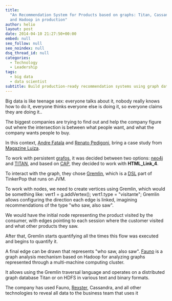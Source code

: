 ```yaml
---
title:
  "An Recommendation System for Products based on graphs: Titan, Cassandra, Redis
  and Hadoop in production"
author: helio
layout: post
date: 2014-04-10 21:27:50+00:00
embed: null
seo_follow: null
seo_noindex: null
dsq_thread_id: null
categories:
  - Technology
  - Leadership
tags:
  - big data
  - data scientist
subtitle: Build production-ready recommendation systems using graph databases—implementing Titan, Cassandra, Redis, and Hadoop with Gremlin traversals to discover "who saw, also saw" patterns at scale
---
```


Big data is like teenage sex: everyone talks about it, nobody really knows how to do it, everyone thinks everyone else is doing it, so everyone claims they are doing it..

The biggest companies are trying to find out and help the company figure out where the intersection is between what people want, and what the company wants people to buy.

In this context, [Andre Fatala][1] and [Renato Pedigoni][2], bring a case study from [Magazine Luiza][3].

To work with persistent <a title="Teoria dos Grafos" href="http://en.wikipedia.org/wiki/Graph_theory" target="_blank">grafos</a>, it was decided between two options: <a title="Neo4J" href="http://www.neo4j.org/" target="_blank">neo4j</a> and <a title="Titan" href="http://thinkaurelius.github.io/titan/" target="_blank">TITAN</a>, and based on <a title="Teorema CAP" href="http://en.wikipedia.org/wiki/CAP_theorem" target="_blank">CAP</a>, they decided to work with **HTML_Link_4**.

To interact with the graph, they chose <a title="Gremlin" href="https://github.com/tinkerpop/gremlin/wiki" target="_blank">Gremlin</a>, which is a <a title="DSL" href="http://en.wikipedia.org/wiki/Domain-specific_language" target="_blank">DSL</a> part of TinkerPop that runs on JVM.

To work with nodes, we need to create vertices using Gremlin, which would be something like: vert1 = g.addVertex(); vert1.type = "visitante"; Gremlin allows configuring the direction each edge is linked, imagining recommendations of the type "who saw, also saw".

We would have the initial node representing the product visited by the consumer, with edges pointing to each session where the customer visited and what other products they saw.

After that, Gremlin starts quantifying all the times this flow was executed and begins to quantify it.

A final edge can be drawn that represents "who saw, also saw". [Fauno][4] is a graph analysis mechanism based on Hadoop for analyzing graphs represented through a multi-machine computing cluster.

It allows using the Gremlin traversal language and operates on a distributed graph database Titan or on HDFS in various text and binary formats.

The company has used Fauno, <a title="rexster" href="https://github.com/tinkerpop/rexster/wiki" target="_blank">Rexster</a>, Cassandra, and all other technologies to reveal all data to the business team that uses it

[2]: http://qconsp.com/user/renato-pedigoni
[4]: http://thinkaurelius.github.io/faunus/ "Faunus"
[3]: http://www.magazineluiza.com.br/ "Magazine Luiza"
[1]: http://qconsp.com/user/andre-fatala

